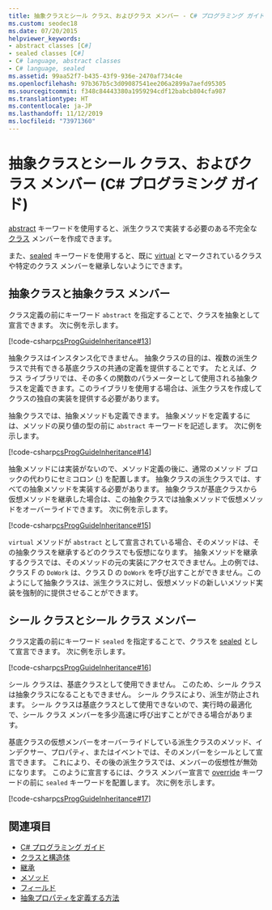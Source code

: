 ```yaml
---
title: 抽象クラスとシール クラス、およびクラス メンバー - C# プログラミング ガイド
ms.custom: seodec18
ms.date: 07/20/2015
helpviewer_keywords:
- abstract classes [C#]
- sealed classes [C#]
- C# language, abstract classes
- C# language, sealed
ms.assetid: 99aa52f7-b435-43f9-936e-2470af734c4e
ms.openlocfilehash: 97b367b5c3d09087541ee206a2899a7aefd95305
ms.sourcegitcommit: f348c84443380a1959294cdf12babcb804cfa987
ms.translationtype: HT
ms.contentlocale: ja-JP
ms.lasthandoff: 11/12/2019
ms.locfileid: "73971360"
---
```

# <a name="abstract-and-sealed-classes-and-class-members-c-programming-guide"></a>抽象クラスとシール クラス、およびクラス メンバー (C# プログラミング ガイド)
[abstract](../../language-reference/keywords/abstract.md) キーワードを使用すると、派生クラスで実装する必要のある不完全な[クラス](../../language-reference/keywords/class.md) メンバーを作成できます。  
  
 また、[sealed](../../language-reference/keywords/sealed.md) キーワードを使用すると、既に [virtual](../../language-reference/keywords/virtual.md) とマークされているクラスや特定のクラス メンバーを継承しないようにできます。  
  
## <a name="abstract-classes-and-class-members"></a>抽象クラスと抽象クラス メンバー  
 クラス定義の前にキーワード `abstract` を指定することで、クラスを抽象として宣言できます。 次に例を示します。  
  
 [!code-csharp[csProgGuideInheritance#13](~/samples/snippets/csharp/VS_Snippets_VBCSharp/csProgGuideInheritance/CS/Inheritance.cs#13)]  
  
 抽象クラスはインスタンス化できません。 抽象クラスの目的は、複数の派生クラスで共有できる基底クラスの共通の定義を提供することです。 たとえば、クラス ライブラリでは、その多くの関数のパラメーターとして使用される抽象クラスを定義できます。このライブラリを使用する場合は、派生クラスを作成してクラスの独自の実装を提供する必要があります。  
  
 抽象クラスでは、抽象メソッドも定義できます。 抽象メソッドを定義するには、メソッドの戻り値の型の前に `abstract` キーワードを記述します。 次に例を示します。  
  
 [!code-csharp[csProgGuideInheritance#14](~/samples/snippets/csharp/VS_Snippets_VBCSharp/csProgGuideInheritance/CS/Inheritance.cs#14)]  
  
 抽象メソッドには実装がないので、メソッド定義の後に、通常のメソッド ブロックの代わりにセミコロン (;) を配置します。 抽象クラスの派生クラスでは、すべての抽象メソッドを実装する必要があります。 抽象クラスが基底クラスから仮想メソッドを継承した場合は、この抽象クラスでは抽象メソッドで仮想メソッドをオーバーライドできます。 次に例を示します。  
  
 [!code-csharp[csProgGuideInheritance#15](~/samples/snippets/csharp/VS_Snippets_VBCSharp/csProgGuideInheritance/CS/Inheritance.cs#15)]  
  
 `virtual` メソッドが `abstract` として宣言されている場合、そのメソッドは、その抽象クラスを継承するどのクラスでも仮想になります。 抽象メソッドを継承するクラスでは、そのメソッドの元の実装にアクセスできません。上の例では、クラス F の `DoWork` は、クラス D の `DoWork` を呼び出すことができません。このようにして抽象クラスは、派生クラスに対し、仮想メソッドの新しいメソッド実装を強制的に提供させることができます。  
  
## <a name="sealed-classes-and-class-members"></a>シール クラスとシール クラス メンバー  
 クラス定義の前にキーワード `sealed` を指定することで、クラスを [sealed](../../language-reference/keywords/sealed.md) として宣言できます。 次に例を示します。  
  
 [!code-csharp[csProgGuideInheritance#16](~/samples/snippets/csharp/VS_Snippets_VBCSharp/csProgGuideInheritance/CS/Inheritance.cs#16)]  
  
 シール クラスは、基底クラスとして使用できません。 このため、シール クラスは抽象クラスになることもできません。 シール クラスにより、派生が防止されます。 シール クラスは基底クラスとして使用できないので、実行時の最適化で、シール クラス メンバーを多少高速に呼び出すことができる場合があります。  
  
 基底クラスの仮想メンバーをオーバーライドしている派生クラスのメソッド、インデクサー、プロパティ、またはイベントでは、そのメンバーをシールとして宣言できます。 これにより、その後の派生クラスでは、メンバーの仮想性が無効になります。 このように宣言するには、クラス メンバー宣言で [override](../../language-reference/keywords/override.md) キーワードの前に `sealed` キーワードを配置します。 次に例を示します。  
  
 [!code-csharp[csProgGuideInheritance#17](~/samples/snippets/csharp/VS_Snippets_VBCSharp/csProgGuideInheritance/CS/Inheritance.cs#17)]  
  
## <a name="see-also"></a>関連項目

- [C# プログラミング ガイド](../index.md)
- [クラスと構造体](./index.md)
- [継承](./inheritance.md)
- [メソッド](./methods.md)
- [フィールド](./fields.md)
- [抽象プロパティを定義する方法](./how-to-define-abstract-properties.md)
